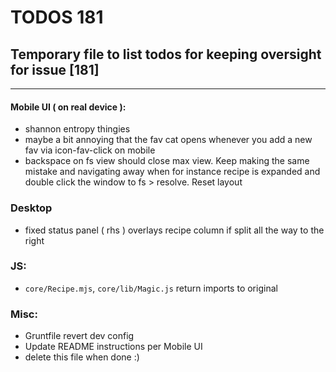 # TODOS 181
## Temporary file to list todos for keeping oversight for issue [181]

---

#### Mobile UI ( on real device ):
- shannon entropy thingies
- maybe a bit annoying that the fav cat opens whenever you add a new fav via icon-fav-click on mobile
- backspace on fs view should close max view. Keep making the same mistake and navigating away when for instance recipe is expanded and double click the window to fs > resolve. Reset layout

### Desktop
- fixed status panel ( rhs ) overlays recipe column if split all the way to the right

### JS:
- `core/Recipe.mjs`, `core/lib/Magic.js` return imports to original

### Misc:
- Gruntfile revert dev config
- Update README instructions per Mobile UI
- delete this file when done :)

